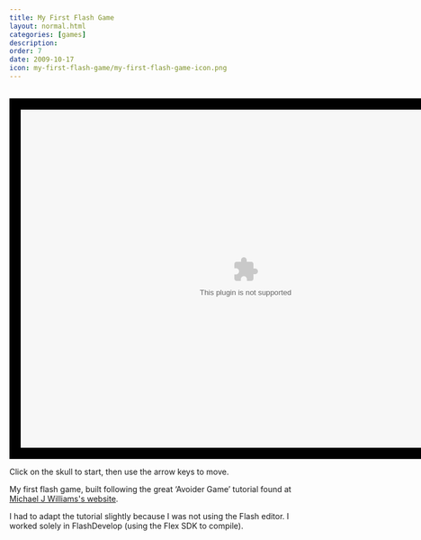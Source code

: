 ```yaml
---
title: My First Flash Game
layout: normal.html
categories: [games]
description: 
order: 7
date: 2009-10-17
icon: my-first-flash-game/my-first-flash-game-icon.png
---
```


<object height="600" width="800"><br>
<embed src="avoidergamefromtutorial.swf" height="600" width="800" style="border: 20px solid black;"></object>

Click on the skull to start, then use the arrow keys to move.

My first flash game, built following the great ‘Avoider Game’ tutorial found at <a href="http://gamedev.michaeljameswilliams.com/2008/09/17/avoider-game-tutorial-1/">Michael J Williams's website</a>.

I had to adapt the tutorial slightly because I was not using the 
Flash editor. I worked solely in FlashDevelop (using the Flex SDK to 
compile).